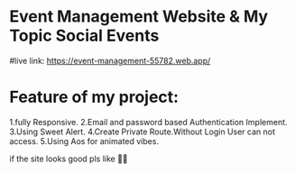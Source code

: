 # Event Management Website & My Topic Social Events

#live link: https://event-management-55782.web.app/

# Feature of my project:

1.fully Responsive.
2.Email and password based Authentication Implement.
3.Using Sweet Alert.
4.Create Private Route.Without Login User can not access.
5.Using Aos for animated vibes.

if the site looks good pls like 🥰😉